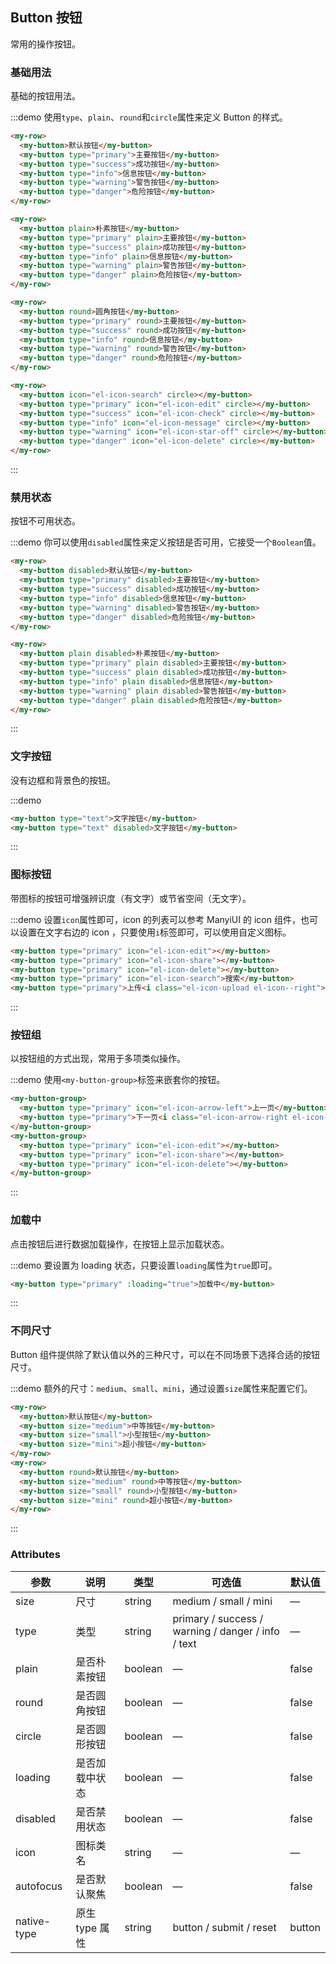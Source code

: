 ## Button 按钮
常用的操作按钮。

### 基础用法

基础的按钮用法。

:::demo 使用`type`、`plain`、`round`和`circle`属性来定义 Button 的样式。

```html
<my-row>
  <my-button>默认按钮</my-button>
  <my-button type="primary">主要按钮</my-button>
  <my-button type="success">成功按钮</my-button>
  <my-button type="info">信息按钮</my-button>
  <my-button type="warning">警告按钮</my-button>
  <my-button type="danger">危险按钮</my-button>
</my-row>

<my-row>
  <my-button plain>朴素按钮</my-button>
  <my-button type="primary" plain>主要按钮</my-button>
  <my-button type="success" plain>成功按钮</my-button>
  <my-button type="info" plain>信息按钮</my-button>
  <my-button type="warning" plain>警告按钮</my-button>
  <my-button type="danger" plain>危险按钮</my-button>
</my-row>

<my-row>
  <my-button round>圆角按钮</my-button>
  <my-button type="primary" round>主要按钮</my-button>
  <my-button type="success" round>成功按钮</my-button>
  <my-button type="info" round>信息按钮</my-button>
  <my-button type="warning" round>警告按钮</my-button>
  <my-button type="danger" round>危险按钮</my-button>
</my-row>

<my-row>
  <my-button icon="el-icon-search" circle></my-button>
  <my-button type="primary" icon="el-icon-edit" circle></my-button>
  <my-button type="success" icon="el-icon-check" circle></my-button>
  <my-button type="info" icon="el-icon-message" circle></my-button>
  <my-button type="warning" icon="el-icon-star-off" circle></my-button>
  <my-button type="danger" icon="el-icon-delete" circle></my-button>
</my-row>
```
:::

### 禁用状态

按钮不可用状态。

:::demo 你可以使用`disabled`属性来定义按钮是否可用，它接受一个`Boolean`值。

```html
<my-row>
  <my-button disabled>默认按钮</my-button>
  <my-button type="primary" disabled>主要按钮</my-button>
  <my-button type="success" disabled>成功按钮</my-button>
  <my-button type="info" disabled>信息按钮</my-button>
  <my-button type="warning" disabled>警告按钮</my-button>
  <my-button type="danger" disabled>危险按钮</my-button>
</my-row>

<my-row>
  <my-button plain disabled>朴素按钮</my-button>
  <my-button type="primary" plain disabled>主要按钮</my-button>
  <my-button type="success" plain disabled>成功按钮</my-button>
  <my-button type="info" plain disabled>信息按钮</my-button>
  <my-button type="warning" plain disabled>警告按钮</my-button>
  <my-button type="danger" plain disabled>危险按钮</my-button>
</my-row>
```
:::

### 文字按钮

没有边框和背景色的按钮。

:::demo
```html
<my-button type="text">文字按钮</my-button>
<my-button type="text" disabled>文字按钮</my-button>
```
:::

### 图标按钮

带图标的按钮可增强辨识度（有文字）或节省空间（无文字）。

:::demo 设置`icon`属性即可，icon 的列表可以参考 ManyiUI 的 icon 组件，也可以设置在文字右边的 icon ，只要使用`i`标签即可，可以使用自定义图标。

```html
<my-button type="primary" icon="el-icon-edit"></my-button>
<my-button type="primary" icon="el-icon-share"></my-button>
<my-button type="primary" icon="el-icon-delete"></my-button>
<my-button type="primary" icon="el-icon-search">搜索</my-button>
<my-button type="primary">上传<i class="el-icon-upload el-icon--right"></i></my-button>
```
:::

### 按钮组

以按钮组的方式出现，常用于多项类似操作。

:::demo 使用`<my-button-group>`标签来嵌套你的按钮。

```html
<my-button-group>
  <my-button type="primary" icon="el-icon-arrow-left">上一页</my-button>
  <my-button type="primary">下一页<i class="el-icon-arrow-right el-icon--right"></i></my-button>
</my-button-group>
<my-button-group>
  <my-button type="primary" icon="el-icon-edit"></my-button>
  <my-button type="primary" icon="el-icon-share"></my-button>
  <my-button type="primary" icon="el-icon-delete"></my-button>
</my-button-group>
```
:::

### 加载中

点击按钮后进行数据加载操作，在按钮上显示加载状态。

:::demo 要设置为 loading 状态，只要设置`loading`属性为`true`即可。

```html
<my-button type="primary" :loading="true">加载中</my-button>
```
:::

### 不同尺寸

Button 组件提供除了默认值以外的三种尺寸，可以在不同场景下选择合适的按钮尺寸。

:::demo 额外的尺寸：`medium`、`small`、`mini`，通过设置`size`属性来配置它们。

```html
<my-row>
  <my-button>默认按钮</my-button>
  <my-button size="medium">中等按钮</my-button>
  <my-button size="small">小型按钮</my-button>
  <my-button size="mini">超小按钮</my-button>
</my-row>
<my-row>
  <my-button round>默认按钮</my-button>
  <my-button size="medium" round>中等按钮</my-button>
  <my-button size="small" round>小型按钮</my-button>
  <my-button size="mini" round>超小按钮</my-button>
</my-row>
```
:::

### Attributes
| 参数      | 说明    | 类型      | 可选值       | 默认值   |
|---------- |-------- |---------- |-------------  |-------- |
| size     | 尺寸   | string  |   medium / small / mini            |    —     |
| type     | 类型   | string    |   primary / success / warning / danger / info / text |     —    |
| plain     | 是否朴素按钮   | boolean    | — | false   |
| round     | 是否圆角按钮   | boolean    | — | false   |
| circle     | 是否圆形按钮   | boolean    | — | false   |
| loading     | 是否加载中状态   | boolean    | — | false   |
| disabled  | 是否禁用状态    | boolean   | —   | false   |
| icon  | 图标类名 | string   |  —  |  —  |
| autofocus  | 是否默认聚焦 | boolean   |  —  |  false  |
| native-type | 原生 type 属性 | string | button / submit / reset | button |
